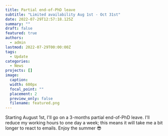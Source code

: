```yaml
---
title: Partial end-of-PhD leave
subtitle: "Limited availability Aug 1st - Oct 31st"
date: 2022-07-29T12:57:18.125Z
summary: ""
draft: false
featured: true
authors:
  - admin
lastmod: 2022-07-29T00:00:00Z
tags:
  - Update
categories:
  - News
projects: []
image:
  caption:
  width: 600px
  focal_point: ""
  placement: 2
  preview_only: false
  filename: featured.png
---
```

Starting August 1st, I'll go on a 3-months partial end-of-PhD leave. I'll reduce my working hours to one day a week; this means it will take me a bit longer to react to emails. Enjoy the summer 😎
